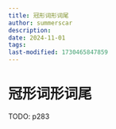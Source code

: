 ```yaml
---
title: 冠形词形词尾
author: summerscar
description:
date: 2024-11-01
tags:
last-modified: 1730465847859
---
```

# 冠形词形词尾
TODO: p283
